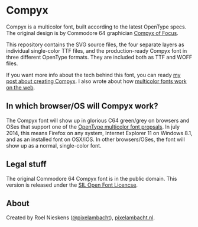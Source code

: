 Compyx
======

Compyx is a multicolor font, built according to the latest OpenType specs. The original design is by Commodore 64 graphician [Compyx of Focus](http://csdb.dk/scener/?id=1190).

This repository contains the SVG source files, the four separate layers as individual single-color TTF files, and the production-ready Compyx font in three different OpenType formats. They are included both as TTF and WOFF files.

If you want more info about the tech behind this font, you can ready [my post about creating Compyx](http://www.pixelambacht.nl/2014/compyx-a-multicolor-8bit-font/). I also wrote about how [multicolor fonts work on the web](http://www.pixelambacht.nl/2014/multicolor-fonts/).

## In which browser/OS will Compyx work?

The Compyx font will show up in glorious C64 green/grey on browsers and OSes that support one of the [OpenType multicolor font propsals](http://www.pixelambacht.nl/2014/multicolor-fonts/). In july 2014, this means Firefox on any system, Internet Explorer 11 on Windows 8.1, and as an installed font on OSX/iOS. In other browsers/OSes, the font will show up as a normal, single-color font.

## Legal stuff

The original Commodore 64 Compyx font is in the public domain. This version is released under the [SIL Open Font Licencse](http://scripts.sil.org/cms/scripts/page.php?site_id=nrsi&id=OFL).

## About

Created by Roel Nieskens ([@pixelambacht](https://twitter.com/pixelambacht)), [pixelambacht.nl](http://pixelambacht.nl).